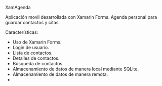 XamAgenda

Aplicación movil desarrollada con Xamarin Forms.
Agenda personal para guardar contactos y citas.

Características:

- Uso de Xamarin Forms.
- Login de usuario.
- Lista de contactos.
- Detalles de contactos.
- Búsqueda de contactos.
- Almacenamiento de datos de manera local mediante SQLite.
- Almacenamiento de datos de manera remota.
- 